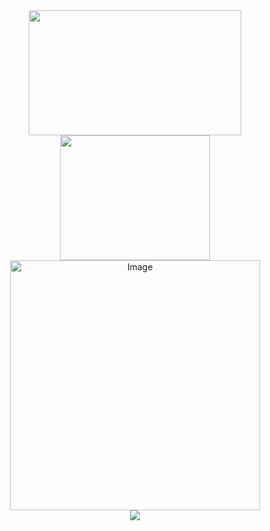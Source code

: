 <div align="center">
    <a href="https://github.com/daviosantos" align="center">
        <img width="340em" height="200em" src="https://github-readme-stats.vercel.app/api?username=daviosantos&show_icons=true&theme=transparent&include_all_commits=true&count_private=true&rank_icon=github&hide_border=true"/>
        <img width="240em" height="200em" src="https://github-readme-stats.vercel.app/api/top-langs/?username=JoneBulande&layout=compact&langs_count=6&theme=transparent&hide_border=true"/>
    </a>    
    <div align="center">
      <img src="https://github.com/daviosantos/Davi/blob/main/plan.gif" alt="Image" height="400" width="400"/>
    </div>    
    <a href="https://github.com/daviosantos" align="center">
        <img src="https://streak-stats.demolab.com?user=daviosantos&theme=transparent&hide_border=true&card_width=400&hide_total_contributions=true">
    </a>    
</div>
